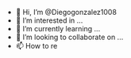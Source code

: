 - 👋 Hi, I’m @Diegogonzalez1008
- 👀 I’m interested in ...
- 🌱 I’m currently learning ...
- 💞️ I’m looking to collaborate on ...
- 📫 How to re  
<!---horny women
take it in ass

Diegogonzalez1008/Diegogonzalez1008 is a ✨ special ✨ repository because its `README.md` (this file) appears on your GitHub profile.
You can click the Preview link to take a look at your changes.
--->
